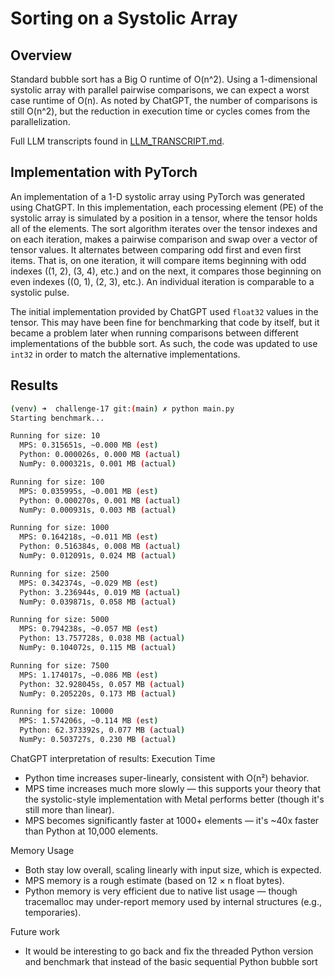 # Sorting on a Systolic Array

## Overview

Standard bubble sort has a Big O runtime of O(n^2). Using a 1-dimensional systolic array with parallel pairwise comparisons, we can expect a worst case runtime of O(n). As noted by ChatGPT, the number of comparisons is still O(n^2), but the reduction in execution time or cycles comes from the parallelization.

Full LLM transcripts found in [LLM_TRANSCRIPT.md](./docs/LLM_TRANSCRIPT.md).

## Implementation with PyTorch

An implementation of a 1-D systolic array using PyTorch was generated using ChatGPT. In this implementation, each processing element (PE) of the systolic array is simulated by a position in a tensor, where the tensor holds all of the elements. The sort algorithm iterates over the tensor indexes and on each iteration, makes a pairwise comparison and swap over a vector of tensor values. It alternates between comparing odd first and even first items. That is, on one iteration, it will compare items beginning with odd indexes ((1, 2), (3, 4), etc.) and on the next, it compares those beginning on even indexes ((0, 1), (2, 3), etc.). An individual iteration is comparable to a systolic pulse.

The initial implementation provided by ChatGPT used `float32` values in the tensor. This may have been fine for benchmarking that code by itself, but it became a problem later when running comparisons between different implementations of the bubble sort. As such, the code was updated to use `int32` in order to match the alternative implementations.

## Results

```sh
(venv) ➜  challenge-17 git:(main) ✗ python main.py
Starting benchmark...

Running for size: 10
  MPS: 0.315651s, ~0.000 MB (est)
  Python: 0.000026s, 0.000 MB (actual)
  NumPy: 0.000321s, 0.001 MB (actual)

Running for size: 100
  MPS: 0.035995s, ~0.001 MB (est)
  Python: 0.000270s, 0.001 MB (actual)
  NumPy: 0.000931s, 0.003 MB (actual)

Running for size: 1000
  MPS: 0.164218s, ~0.011 MB (est)
  Python: 0.516384s, 0.008 MB (actual)
  NumPy: 0.012091s, 0.024 MB (actual)

Running for size: 2500
  MPS: 0.342374s, ~0.029 MB (est)
  Python: 3.236944s, 0.019 MB (actual)
  NumPy: 0.039871s, 0.058 MB (actual)

Running for size: 5000
  MPS: 0.794238s, ~0.057 MB (est)
  Python: 13.757728s, 0.038 MB (actual)
  NumPy: 0.104072s, 0.115 MB (actual)

Running for size: 7500
  MPS: 1.174017s, ~0.086 MB (est)
  Python: 32.928045s, 0.057 MB (actual)
  NumPy: 0.205220s, 0.173 MB (actual)

Running for size: 10000
  MPS: 1.574206s, ~0.114 MB (est)
  Python: 62.373392s, 0.077 MB (actual)
  NumPy: 0.503727s, 0.230 MB (actual)
```

ChatGPT interpretation of results:
Execution Time
- Python time increases super-linearly, consistent with O(n²) behavior.
- MPS time increases much more slowly — this supports your theory that the systolic-style implementation with Metal performs better (though it's still more than linear).
- MPS becomes significantly faster at 1000+ elements — it's ~40x faster than Python at 10,000 elements.

Memory Usage
- Both stay low overall, scaling linearly with input size, which is expected.
- MPS memory is a rough estimate (based on 12 × n float bytes).
- Python memory is very efficient due to native list usage — though tracemalloc may under-report memory used by internal structures (e.g., temporaries).

Future work
- It would be interesting to go back and fix the threaded Python version and benchmark that instead of the basic sequential Python bubble sort
